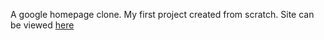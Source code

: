 A google homepage clone. My first project created from scratch. Site can be viewed [here](https://mvangin.github.io/google-homepage/) 
